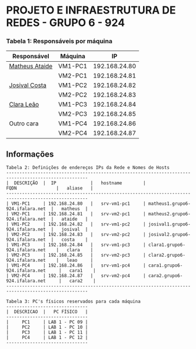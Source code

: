# PROJETO E INFRAESTRUTURA DE REDES - GRUPO 6  - 924

### Tabela 1: Responsáveis por máquina
 
|                    Responsável                      | Máquina |      IP       |
|-----------------------------------------------------|---------|---------------|
|[Matheus Ataide](https://github.com/Matheus-Ataide)  | VM1-PC1 | 192.168.24.80 |
|                                                     | VM2-PC1 | 192.168.24.81 |
|[Josival Costa](https://github.com/Josival)          | VM1-PC2 | 192.168.24.82 |
|                                                     | VM2-PC2 | 192.168.24.83 |
|[Clara Leão](https://github.com/mariaclaraleao)      | VM1-PC3 | 192.168.24.84 |
|                                                     | VM2-PC3 | 192.168.24.85 |
|Outro cara                                           | VM1-PC4 | 192.168.24.86 |
|                                                     | VM2-PC4 | 192.168.24.87 |

## Informações 

```
Tabela 2: Definições de endereços IPs da Rede e Nomes de Hosts
-----------------------------------------------------------------------------------------------------
|  DESCRIÇÃO  |  IP             |   hostname        |               FQDN               |   aliase   |
-----------------------------------------------------------------------------------------------------
| VM1-PC1     | 192.168.24.80   |   srv-vm1-pc1     | matheus1.grupo6-924.ifalara.net  |   matheus  |
| VM2-PC1     | 192.168.24.81   |   srv-vm2-pc1     | matheus2.grupo6-924.ifalara.net  |   ataide   |
| VM1-PC2     | 192.168.24.82   |   srv-vm1-pc2     | josival1.grupo6-924.ifalara.net  |   josival  |
| VM2-PC2     | 192.168.24.83   |   srv-vm2-pc2     | josival2.grupo6-924.ifalara.net  |   costa    |
| VM1-PC3     | 192.168.24.84   |   srv-vm1-pc3     | clara1.grupo6-924.ifalara.net    |   clara    |
| VM2-PC3     | 192.168.24.85   |   srv-vm2-pc3     | clara2.grupo6-924.ifalara.net    |   leao     |
| VM1-PC4     | 192.168.24.86   |   srv-vm1-pc4     | cara1.grupo6-924.ifalara.net     |   cara1    |
| VM2-PC4     | 192.168.24.87   |   srv-vm2-pc4     | cara2.grupo6-924.ifalara.net     |   cara2    |
-----------------------------------------------------------------------------------------------------
```

```
Tabela 3: PC's físicos reservados para cada máquina
-------------------------------
|  DESCRICAO  |   PC FÍSICO   |
-------------------------------
|     PC1     | LAB 1 - PC 09 |
|     PC2     | LAB 1 - PC 10 | 
|     PC3     | LAB 1 - PC 11 |
|     PC4     | LAB 1 - PC 12 |
-------------------------------
```
